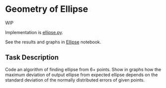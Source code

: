 # Geometry of Ellipse

WIP

Implementation is [ellipse.py](./ellipse.py).

See the results and graphs in [Ellipse](./Ellipse.ipynb) notebook.

## Task Description

Code an algorithm of finding ellipse from 6+ points. Show in graphs how the maximum deviation of output ellipse from expected ellipse depends on the standard deviation of the normally distributed errors of given points.